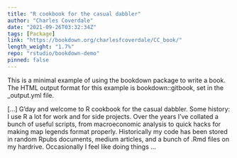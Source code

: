 ```yaml
---
title: "R cookbook for the casual dabbler"
author: "Charles Coverdale"
date: "2021-09-26T03:32:34Z"
tags: [Package]
link: "https://bookdown.org/charlesfcoverdale/CC_book/"
length_weight: "1.7%"
repo: "rstudio/bookdown-demo"
pinned: false
---
```


<p>This is a minimal example of using the bookdown package to write a book.
The HTML output format for this example is bookdown::gitbook,
set in the _output.yml file.</p> [...] G’day and welcome to R cookbook for the casual dabbler. Some history: I use R a lot for work and for side projects. Over the years I’ve collated a bunch of useful scripts, from macroeconomic analysis to quick hacks for making map legends format properly. Historically my code has been stored in random Rpubs documents, medium articles, and a bunch of .Rmd files on my hardrive. Occasionally I feel like doing things ...
